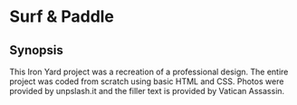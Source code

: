 # Surf & Paddle 

## Synopsis

This Iron Yard project was a recreation of a professional design. The entire project was coded from scratch using basic HTML
and CSS. Photos were provided by unpslash.it and the filler text is provided by Vatican Assassin. 

